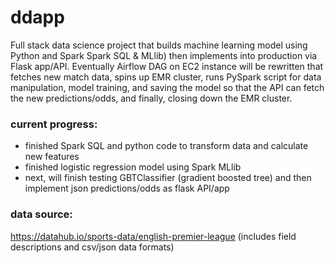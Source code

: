 # ddapp
Full stack data science project that builds machine learning model using Python and Spark Spark SQL & MLlib) then implements into production via Flask app/API.  Eventually Airflow DAG on EC2 instance will be rewritten that fetches new match data, spins up EMR cluster, runs PySpark script for data manipulation, model training, and saving the model so that the API can fetch the new predictions/odds, and finally, closing down the EMR cluster. 

### current progress: 
- finished Spark SQL and python code to transform data and calculate new features
- finished logistic regression model using Spark MLlib 
- next, will finish testing GBTClassifier (gradient boosted tree) and then implement json predictions/odds as flask API/app

### data source: 
https://datahub.io/sports-data/english-premier-league (includes field descriptions and csv/json data formats)
